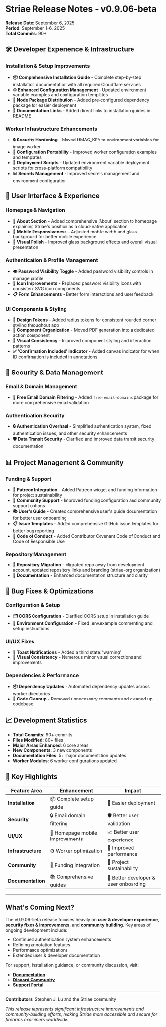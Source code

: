 # Striae Release Notes - v0.9.06-beta

**Release Date**: September 6, 2025  
**Period**: September 1-6, 2025  
**Total Commits**: 90+

## 🛠️ Developer Experience & Infrastructure

### Installation & Setup Improvements

- **📦 Comprehensive Installation Guide** - Complete step-by-step installation documentation with all required Cloudflare services
- **⚙️ Enhanced Configuration Management** - Updated environment variable examples and configuration templates
- **📁 Node Package Distribution** - Added pre-configured dependency package for easier deployment
- **🔗 Documentation Links** - Added direct links to installation guides in README

### Worker Infrastructure Enhancements

- **🔒 Security Hardening** - Moved HMAC_KEY to environment variables for image worker
- **📝 Configuration Portability** - Improved worker configuration examples and templates  
- **🚀 Deployment Scripts** - Updated environment variable deployment scripts for cross-platform compatibility
- **📊 Secrets Management** - Improved secrets management and environment configuration

## 🎨 User Interface & Experience

### Homepage & Navigation

- **📖 About Section** - Added comprehensive 'About' section to homepage explaining Striae's position as a cloud-native application
- **📱 Mobile Responsiveness** - Adjusted mobile width and glass background for better mobile experience
- **🎯 Visual Polish** - Improved glass background effects and overall visual presentation

### Authentication & Profile Management

- **👁️ Password Visibility Toggle** - Added password visibility controls in manage profile
- **🔐 Icon Improvements** - Replaced password visibility icons with consistent SVG icon components
- **📋 Form Enhancements** - Better form interactions and user feedback

### UI Components & Styling

- **🎨 Design Tokens** - Added radius tokens for consistent rounded corner styling throughout app
- **📱 Component Organization** - Moved PDF generation into a dedicated action component
- **🎯 Visual Consistency** - Improved component styling and interaction patterns
- **✅ 'Confirmation Included' indicator** - Added canvas indicator for when ID confirmation is included in annotations

## 🔐 Security & Data Management

### Email & Domain Management

- **📧 Free Email Domain Filtering** - Added `free-email-domains` package for more comprehensive email validation

### Authentication Security

- **🔒 Authentication Overhaul** - Simplified authentication system, fixed authentication issues, and other security enhancements
- **🛡️ Data Transit Security** - Clarified and improved data transit security documentation

## 📊 Project Management & Community

### Funding & Support

- **💝 Patreon Integration** - Added Patreon widget and funding information for project sustainability
- **🤝 Community Support** - Improved funding configuration and community support options
- **📚 User's Guide** - Created comprehensive user's guide documentation for better user onboarding
- **📋 Issue Templates** - Added comprehensive GitHub issue templates for better bug reporting
- **📜 Code of Conduct** - Added Contributor Covenant Code of Conduct and Code of Responsible Use

### Repository Management

- **🔗 Repository Migration** - Migrated repo away from development account, updated repository links and branding (striae-org organization)
- **📝 Documentation** - Enhanced documentation structure and clarity

## 🐛 Bug Fixes & Optimizations

### Configuration & Setup

- **🗂️ CORS Configuration** - Clarified CORS setup in installation guide
- **📝 Environment Configuration** - Fixed .env.example commenting and setup instructions

### UI/UX Fixes

- **🍞 Toast Notifications** - Added a third state: 'warning'
- **🎨 Visual Consistency** - Numerous minor visual corrections and improvements

### Dependencies & Performance

- **📦 Dependency Updates** - Automated dependency updates across worker directories
- **🧹 Code Cleanup** - Removed unnecessary comments and cleaned up codebase

## 📈 Development Statistics

- **Total Commits**: 90+ commits
- **Files Modified**: 80+ files
- **Major Areas Enhanced**: 6 core areas
- **New Components**: 3 new components
- **Documentation Files**: 5+ major documentation updates
- **Worker Modules**: 6 worker configurations updated

## 🎯 Key Highlights

| Feature Area | Enhancement | Impact |
|-------------|-------------|---------|
| **Installation** | 📦 Complete setup guide | 🚀 Easier deployment |
| **Security** | 🔒 Email domain filtering | 🛡️ Better user validation |
| **UI/UX** | 📱 Homepage mobile improvements | 📈 Better user experience |
| **Infrastructure** | ⚙️ Worker optimization | 🔧 Improved performance |
| **Community** | 💝 Funding integration | 🤝 Project sustainability |
| **Documentation** | 📚 Comprehensive guides | 📖 Better developer & user onboarding |

---

## What's Coming Next?

The v0.9.06-beta release focuses heavily on **user & developer experience**, **security fixes & improvements**, and **community building**. Key areas of ongoing development include:

- Continued authentication system enhancements
- Refining annotation features
- Performance optimizations
- Extended user & developer documentation

For support, installation guidance, or community discussion, visit:

- **[Documentation](https://docs.stephenjlu.com/docs-stephenjlu/striae-overview/striae-overview)**
- **[Discord Community](https://discord.gg/ESUPhTPwHx)**
- **[Support Portal](https://www.striae.org/support)**

---

**Contributors**: Stephen J. Lu and the Striae community

*This release represents significant infrastructure improvements and community-building efforts, making Striae more accessible and secure for firearms examiners worldwide.*
